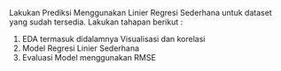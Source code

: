 Lakukan Prediksi Menggunakan Linier Regresi Sederhana untuk dataset yang sudah tersedia. Lakukan tahapan berikut :
1. EDA termasuk didalamnya Visualisasi dan korelasi
2. Model Regresi Linier Sederhana
3. Evaluasi Model menggunakan RMSE
